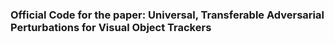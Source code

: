 ### Official Code for the paper: Universal, Transferable Adversarial Perturbations for Visual Object Trackers
